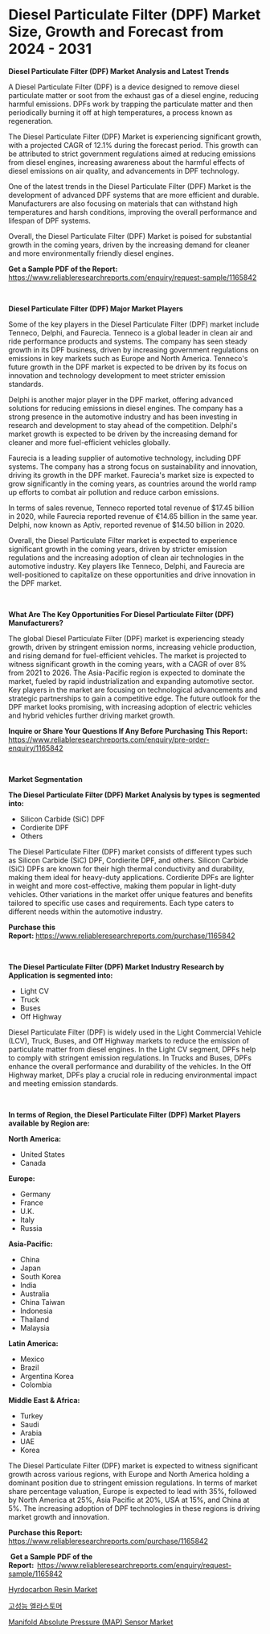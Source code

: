 <p><h1>Diesel Particulate Filter (DPF) Market Size, Growth and Forecast from 2024 - 2031</h1></p><p><strong>Diesel Particulate Filter (DPF) Market Analysis and Latest Trends</strong></p>
<p><p>A Diesel Particulate Filter (DPF) is a device designed to remove diesel particulate matter or soot from the exhaust gas of a diesel engine, reducing harmful emissions. DPFs work by trapping the particulate matter and then periodically burning it off at high temperatures, a process known as regeneration.</p><p>The Diesel Particulate Filter (DPF) Market is experiencing significant growth, with a projected CAGR of 12.1% during the forecast period. This growth can be attributed to strict government regulations aimed at reducing emissions from diesel engines, increasing awareness about the harmful effects of diesel emissions on air quality, and advancements in DPF technology.</p><p>One of the latest trends in the Diesel Particulate Filter (DPF) Market is the development of advanced DPF systems that are more efficient and durable. Manufacturers are also focusing on materials that can withstand high temperatures and harsh conditions, improving the overall performance and lifespan of DPF systems.</p><p>Overall, the Diesel Particulate Filter (DPF) Market is poised for substantial growth in the coming years, driven by the increasing demand for cleaner and more environmentally friendly diesel engines.</p></p>
<p><strong>Get a Sample PDF of the Report:&nbsp;</strong> <a href="https://www.reliableresearchreports.com/enquiry/request-sample/1165842">https://www.reliableresearchreports.com/enquiry/request-sample/1165842</a></p>
<p>&nbsp;</p>
<p><strong>Diesel Particulate Filter (DPF) Major Market Players</strong></p>
<p><p>Some of the key players in the Diesel Particulate Filter (DPF) market include Tenneco, Delphi, and Faurecia. Tenneco is a global leader in clean air and ride performance products and systems. The company has seen steady growth in its DPF business, driven by increasing government regulations on emissions in key markets such as Europe and North America. Tenneco's future growth in the DPF market is expected to be driven by its focus on innovation and technology development to meet stricter emission standards.</p><p>Delphi is another major player in the DPF market, offering advanced solutions for reducing emissions in diesel engines. The company has a strong presence in the automotive industry and has been investing in research and development to stay ahead of the competition. Delphi's market growth is expected to be driven by the increasing demand for cleaner and more fuel-efficient vehicles globally.</p><p>Faurecia is a leading supplier of automotive technology, including DPF systems. The company has a strong focus on sustainability and innovation, driving its growth in the DPF market. Faurecia's market size is expected to grow significantly in the coming years, as countries around the world ramp up efforts to combat air pollution and reduce carbon emissions.</p><p>In terms of sales revenue, Tenneco reported total revenue of $17.45 billion in 2020, while Faurecia reported revenue of €14.65 billion in the same year. Delphi, now known as Aptiv, reported revenue of $14.50 billion in 2020.</p><p>Overall, the Diesel Particulate Filter market is expected to experience significant growth in the coming years, driven by stricter emission regulations and the increasing adoption of clean air technologies in the automotive industry. Key players like Tenneco, Delphi, and Faurecia are well-positioned to capitalize on these opportunities and drive innovation in the DPF market.</p></p>
<p>&nbsp;</p>
<p><strong>What Are The Key Opportunities For Diesel Particulate Filter (DPF) Manufacturers?</strong></p>
<p><p>The global Diesel Particulate Filter (DPF) market is experiencing steady growth, driven by stringent emission norms, increasing vehicle production, and rising demand for fuel-efficient vehicles. The market is projected to witness significant growth in the coming years, with a CAGR of over 8% from 2021 to 2026. The Asia-Pacific region is expected to dominate the market, fueled by rapid industrialization and expanding automotive sector. Key players in the market are focusing on technological advancements and strategic partnerships to gain a competitive edge. The future outlook for the DPF market looks promising, with increasing adoption of electric vehicles and hybrid vehicles further driving market growth.</p></p>
<p><strong>Inquire or Share Your Questions If Any Before Purchasing This Report:</strong> <a href="https://www.reliableresearchreports.com/enquiry/pre-order-enquiry/1165842">https://www.reliableresearchreports.com/enquiry/pre-order-enquiry/1165842</a></p>
<p>&nbsp;</p>
<p><strong>Market Segmentation</strong></p>
<p><strong>The Diesel Particulate Filter (DPF) Market Analysis by types is segmented into:</strong></p>
<p><ul><li>Silicon Carbide (SiC) DPF</li><li>Cordierite DPF</li><li>Others</li></ul></p>
<p><p>The Diesel Particulate Filter (DPF) market consists of different types such as Silicon Carbide (SiC) DPF, Cordierite DPF, and others. Silicon Carbide (SiC) DPFs are known for their high thermal conductivity and durability, making them ideal for heavy-duty applications. Cordierite DPFs are lighter in weight and more cost-effective, making them popular in light-duty vehicles. Other variations in the market offer unique features and benefits tailored to specific use cases and requirements. Each type caters to different needs within the automotive industry.</p></p>
<p><strong>Purchase this Report:&nbsp;</strong><a href="https://www.reliableresearchreports.com/purchase/1165842">https://www.reliableresearchreports.com/purchase/1165842</a></p>
<p>&nbsp;</p>
<p><strong>The Diesel Particulate Filter (DPF) Market Industry Research by Application is segmented into:</strong></p>
<p><ul><li>Light CV</li><li>Truck</li><li>Buses</li><li>Off Highway</li></ul></p>
<p><p>Diesel Particulate Filter (DPF) is widely used in the Light Commercial Vehicle (LCV), Truck, Buses, and Off Highway markets to reduce the emission of particulate matter from diesel engines. In the Light CV segment, DPFs help to comply with stringent emission regulations. In Trucks and Buses, DPFs enhance the overall performance and durability of the vehicles. In the Off Highway market, DPFs play a crucial role in reducing environmental impact and meeting emission standards.</p></p>
<p>&nbsp;</p>
<p><strong>In terms of Region, the Diesel Particulate Filter (DPF) Market Players available by Region are:</strong></p>
<p>
    <p> <strong> North America: </strong>
        <ul>
            <li>United States</li>
            <li>Canada</li>
        </ul>
        </p> 
    <p> <strong> Europe: </strong>
        <ul>
            <li>Germany</li>
            <li>France</li>
            <li>U.K.</li>
            <li>Italy</li>
            <li>Russia</li>
        </ul>
        </p> 
    <p> <strong> Asia-Pacific: </strong>
        <ul>
            <li>China</li>
            <li>Japan</li>
            <li>South Korea</li>
            <li>India</li>
            <li>Australia</li>
            <li>China Taiwan</li>
            <li>Indonesia</li>
            <li>Thailand</li>
            <li>Malaysia</li>
        </ul>
        </p> 
    <p> <strong> Latin America: </strong>
        <ul>
            <li>Mexico</li>
            <li>Brazil</li>
            <li>Argentina Korea</li>
            <li>Colombia</li>
        </ul>
        </p> 
    <p> <strong> Middle East & Africa: </strong>
        <ul>
            <li>Turkey</li>
            <li>Saudi</li>
            <li>Arabia</li>
            <li>UAE</li>
            <li>Korea</li>
        </ul>
    </p>
    </p>
<p><p>The Diesel Particulate Filter (DPF) market is expected to witness significant growth across various regions, with Europe and North America holding a dominant position due to stringent emission regulations. In terms of market share percentage valuation, Europe is expected to lead with 35%, followed by North America at 25%, Asia Pacific at 20%, USA at 15%, and China at 5%. The increasing adoption of DPF technologies in these regions is driving market growth and innovation.</p></p>
<p><strong>Purchase this Report: </strong><a href="https://www.reliableresearchreports.com/purchase/1165842">https://www.reliableresearchreports.com/purchase/1165842</a></p>
<p>&nbsp;<strong>Get a Sample PDF of the Report:&nbsp;&nbsp;</strong><a href="https://www.reliableresearchreports.com/enquiry/request-sample/1165842">https://www.reliableresearchreports.com/enquiry/request-sample/1165842</a></p>
<p><strong></strong></p>
<p><p><a href="https://view.publitas.com/reportprime-1/hyrdocarbon-resin-market-size-growth-and-forecast-from-2023-2030/">Hyrdocarbon Resin Market</a></p><p><a href="https://medium.com/@feltonfay2023/%EC%84%B1%EB%8A%A5-%ED%83%84%EC%84%B1%EC%B2%B4-%EC%8B%9C%EC%9E%A5-%EB%B6%84%EC%84%9D-cagr-%EC%8B%9C%EC%9E%A5-%EC%84%B8%EB%B6%84%ED%99%94-%EB%B0%8F-%EA%B8%80%EB%A1%9C%EB%B2%8C-%EC%82%B0%EC%97%85-%EA%B0%9C%EC%9A%94-8c4d2a09d339">고성능 엘라스토머</a></p><p><a href="https://view.publitas.com/reportprime-1/manifold-absolute-pressure-map-sensor-market-size-global-industry-overview-market-segmentation-and-forecast-2023-to-2030/">Manifold Absolute Pressure (MAP) Sensor Market</a></p></p>